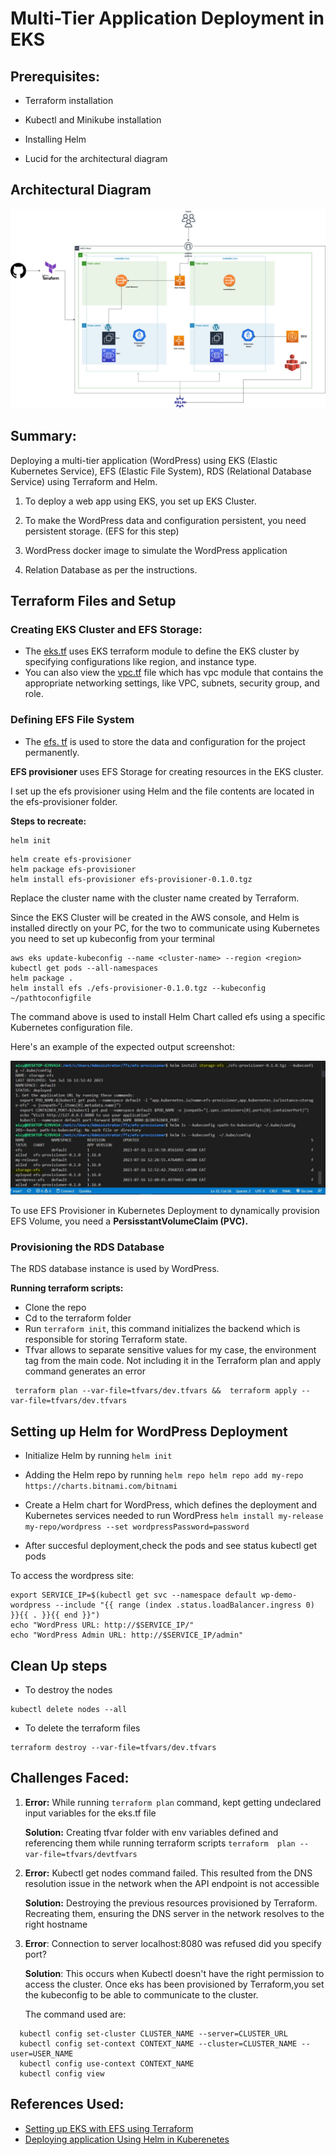 # Multi-Tier Application Deployment in EKS

## Prerequisites:
- Terraform installation
- Kubectl and Minikube installation
- Installing Helm

- Lucid for the architectural diagram

## Architectural Diagram

![](terraform/templates/screenshots/diagram.jpg)

## Summary:
Deploying a multi-tier application (WordPress) using EKS (Elastic Kubernetes Service), EFS (Elastic File System), RDS (Relational Database Service)
using Terraform and Helm.

1. To deploy a web app using EKS, you set up EKS Cluster.

2. To make the WordPress data and configuration persistent, you need persistent storage. (EFS for this step)

3. WordPress docker image to simulate the WordPress application

4. Relation Database as per the instructions.

## Terraform Files and Setup

### Creating EKS Cluster and EFS Storage:

 - The [eks.tf](https://github.com/elsie-dev/7Ts/blob/main/terraform/02_eks.tf) uses EKS terraform module to define the EKS cluster by specifying configurations like region, and instance type.
 - You can also view the [vpc.tf](https://github.com/elsie-dev/7Ts/blob/main/terraform/01_vpc.tf) file which has vpc module that contains the appropriate networking settings, like VPC, subnets, security group, and role.

### Defining EFS File System

- The [efs. tf](https://github.com/elsie-dev/7Ts/blob/main/terraform/03_efs.tf) is used to store the data and configuration for the project permanently.

**EFS provisioner** uses EFS Storage for creating resources in the EKS cluster.

I set up the efs provisioner using Helm and the file contents are located in the efs-provisioner folder.

**Steps to recreate:**
```
helm init
```
```
helm create efs-provisioner
helm package efs-provisioner
helm install efs-provisioner efs-provisioner-0.1.0.tgz
```

Replace the cluster name with the cluster name created by Terraform.

Since the EKS Cluster will be created in the AWS console, and Helm is installed directly on your PC, for the two to communicate using Kubernetes you need to set up kubeconfig from your terminal

```
aws eks update-kubeconfig --name <cluster-name> --region <region>
kubectl get pods --all-namespaces
helm package .
helm install efs ./efs-provisioner-0.1.0.tgz --kubeconfig ~/pathtoconfigfile
```
The command above is used to install Helm Chart called efs using a specific Kubernetes configuration file.

Here's an example of the expected output screenshot:

![](terraform/templates/screenshots/helmefs%20deployed.JPG)

To use EFS Provisioner in Kubernetes Deployment to dynamically provision EFS Volume, you need a **PersisstantVolumeClaim (PVC).**

### Provisioning the RDS Database

The RDS database instance is used by WordPress.

**Running terraform scripts:**

- Clone the repo
- Cd to the terraform folder
- Run ```terraform init```, this command initializes the backend which is responsible for storing Terraform state.
- Tfvar allows to separate  sensitive values for my case, the environment tag from the main code. Not including it in the Terraform  plan and apply command generates an error

 ```
  terraform plan --var-file=tfvars/dev.tfvars &&  terraform apply --var-file=tfvars/dev.tfvars
 ```

## Setting up Helm for WordPress Deployment

- Initialize Helm by running ``helm init``

-  Adding the Helm repo by running ```helm repo helm repo add my-repo https://charts.bitnami.com/bitnami```

-  Create a Helm chart for WordPress, which defines the deployment and Kubernetes services needed to run WordPress  ```helm install my-release my-repo/wordpress --set wordpressPassword=password ```

- After succesful deployment,check the pods and see status
kubectl get pods

To access the wordpress site:

```
export SERVICE_IP=$(kubectl get svc --namespace default wp-demo-wordpress --include "{{ range (index .status.loadBalancer.ingress 0) }}{{ . }}{{ end }}")
echo "WordPress URL: http://$SERVICE_IP/"
echo "WordPress Admin URL: http://$SERVICE_IP/admin"
```

## Clean Up steps

- To destroy the nodes

```
kubectl delete nodes --all
```

- To delete the terraform files

```
terraform destroy --var-file=tfvars/dev.tfvars
```

## Challenges Faced:

1.  **Error:** While running ```terraform plan``` command, kept getting 
    undeclared input variables for the eks.tf file

    **Solution:** Creating tfvar folder with env variables defined and 
    referencing them while running terraform scripts ```terraform 
    plan --var-file=tfvars/devtfvars```

2.  **Error:** Kubectl get nodes command failed. This resulted from the DNS 
    resolution issue in the network when the API endpoint is not 
    accessible

    **Solution:** Destroying the previous resources provisioned by Terraform. 
    Recreating them, ensuring the DNS server in the network resolves to the right 
    hostname

3.   **Error**: Connection to server localhost:8080 was refused did you specify port?
     
     **Solution**: This occurs when Kubectl doesn't have the right permission to 
     access the cluster. Once eks has been provisioned by Terraform,you set the 
     kubeconfig to be able to communicate to the cluster.
     
     The command used are:

   ```
     kubectl config set-cluster CLUSTER_NAME --server=CLUSTER_URL
     kubectl config set-context CONTEXT_NAME --cluster=CLUSTER_NAME -- user=USER_NAME
     kubectl config use-context CONTEXT_NAME
     kubectl config view
```
    
## References Used:

* [Setting up EKS with EFS using Terraform]()
* [Deploying application Using Helm in Kuberenetes](https://medium.com/avmconsulting-blog/deploying-applications-using-helm-in-kubernetes-b5c8b609e4b5)
